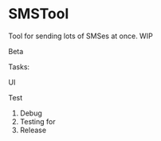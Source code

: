 # SMSTool
Tool for sending lots of SMSes at once. WIP

Beta

Tasks: <p/>
UI <p/>
Test <p/>

1. Debug
2. Testing for
2. Release

